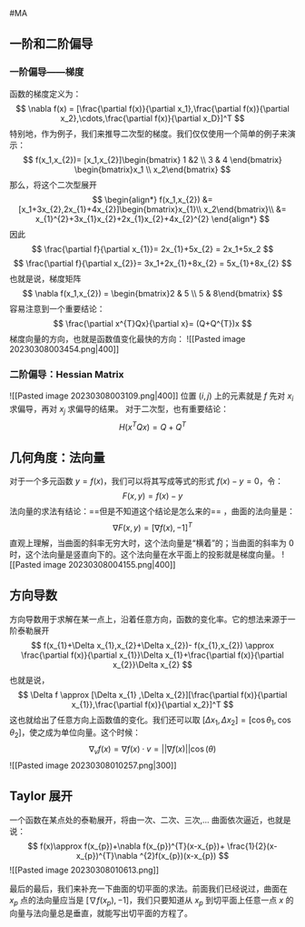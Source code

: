 #MA 

## 一阶和二阶偏导
### 一阶偏导——梯度
函数的梯度定义为：
$$
\nabla f(x) = [\frac{\partial f(x)}{\partial x_1},\frac{\partial f(x)}{\partial x_2},\cdots,\frac{\partial f(x)}{\partial x_D}]^T
$$
特别地，作为例子，我们来推导二次型的梯度。我们仅仅使用一个简单的例子来演示：
$$
f(x_1,x_{2})= [x_1,x_{2}]\begin{bmatrix} 1 &2   \\ 3 & 4 \end{bmatrix}
\begin{bmatrix}x_1 \\ x_2\end{bmatrix}
$$
那么，将这个二次型展开
$$
\begin{align*}
f(x_1,x_{2}) &= [x_1+3x_{2},2x_{1}+4x_{2}]\begin{bmatrix}x_{1}\\
x_2\end{bmatrix}\\
&= x_{1}^{2}+3x_{1}x_{2}+2x_{1}x_{2}+4x_{2}^{2}
\end{align*}
$$
因此
$$
\frac{\partial f}{\partial x_{1}}=  2x_{1}+5x_{2} = 2x_1+5x_2
$$
$$
\frac{\partial f}{\partial x_{2}}= 3x_1+2x_{1}+8x_{2} = 5x_{1}+8x_{2}
$$
也就是说，梯度矩阵
$$
\nabla f(x_1,x_{2}) = \begin{bmatrix}2 & 5  \\ 5 & 8\end{bmatrix}
$$
容易注意到一个重要结论：
$$
\frac{\partial x^{T}Qx}{\partial x}= (Q+Q^{T})x
$$
梯度向量的方向，也就是函数值变化最快的方向：
![[Pasted image 20230308003454.png|400]]

### 二阶偏导：Hessian Matrix
![[Pasted image 20230308003109.png|400]]
位置 $(i,j)$ 上的元素就是 $f$ 先对 $x_i$ 求偏导，再对 $x_j$ 求偏导的结果。
对于二次型，也有重要结论：
$$
H(x^{T}Qx) = Q+Q^T
$$
## 几何角度：法向量
对于一个多元函数 $y  =f(x)$，我们可以将其写成等式的形式 $f (x)-y = 0$，令：
$$
F(x,y) = f(x)-y
$$
法向量的求法有结论：==但是不知道这个结论是怎么来的== ，曲面的法向量是：
$$
\nabla F(x,y) = [\nabla f(x),-1]^T
$$
直观上理解，当曲面的斜率无穷大时，这个法向量是“横着”的；当曲面的斜率为 0 时，这个法向量是竖直向下的。这个法向量在水平面上的投影就是梯度向量。
![[Pasted image 20230308004155.png|400]]

## 方向导数
方向导数用于求解在某一点上，沿着任意方向，函数的变化率。它的想法来源于一阶泰勒展开
$$
f(x_{1}+\Delta x_{1},x_{2}+\Delta x_{2})- f(x_{1},x_{2}) \approx \frac{\partial f(x)}{\partial x_{1}}\Delta x_{1}+\frac{\partial f(x)}{\partial x_{2}}\Delta x_{2}
$$
也就是说，
$$
\Delta f  \approx [\Delta x_{1} ,\Delta x_{2}][\frac{\partial f(x)}{\partial x_{1}},\frac{\partial f(x)}{\partial x_2}]^T
$$
这也就给出了任意方向上函数值的变化。我们还可以取 $[\Delta x_{1},\Delta x_{2}]  = [\cos \theta_{1},\cos \theta_{2}]$，使之成为单位向量。这个时候：
$$
\nabla_{v}f(x) = \nabla f(x)\cdot v = ||\nabla f(x)||\cos (\theta)
$$
![[Pasted image 20230308010257.png|300]]

## Taylor 展开
一个函数在某点处的泰勒展开，将由一次、二次、三次,... 曲面依次逼近，也就是说：
$$
f(x)\approx f(x_{p})+\nabla f(x_{p})^{T}(x-x_{p})+ \frac{1}{2}(x-x_{p})^{T}\nabla ^{2}f(x_{p})(x-x_{p})
$$
![[Pasted image 20230308010613.png]]

最后的最后，我们来补充一下曲面的切平面的求法。前面我们已经说过，曲面在 $x_{p}$ 点的法向量应当是 $[\nabla f(x_{p}),-1]$，我们只要知道从 $x_p$ 到切平面上任意一点 $x$ 的向量与法向量总是垂直，就能写出切平面的方程了。
